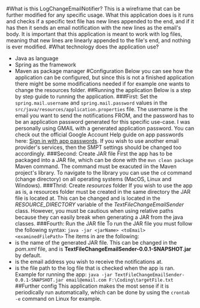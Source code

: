 #What is this LogChangeEmailNotifier?
This is a wireframe that can be further modified for any specific usage. What this application does is it runs and checks if a specific text file has new lines appended to the end, and if it has then it sends an email notification with the new lines as the email's body. It is important that this application is meant to work with log files, meaning that new lines are linearly appended to the file's end, and nothing is ever modified.
#What technology does the application use?
- Java as language
- Spring as the framework
- Maven as package manager
#Configuration
Below you can see how the application can be configured, but since this is not a finished application there might be some modifications needed if for example one wants to change the resources folder.
##Running the application
Below is a step by step guide to running the application.
###First: Set the `spring.mail.username` and `spring.mail.password` values in the `src/java/resources/application.properties` file. The username is the email you want to send the notifications FROM, and the password has to be an application password generated for this specific use-case. I was personally using GMAIL with a generated application password. You can check out the official Google Account Help guide on app passwords here: [Sign in with app passwords](https://support.google.com/accounts/answer/185833). If you wish to use another email provider's services, then the SMPT settings should be changed too accordingly.
###Second: Create JAR file
First the app has to be packaged into a JAR file, which can be done with the `mvn clean package` Maven command. The command must be exacuted iin the Maven project's library. To navigate to the library you can use the `cd` command (change directory) on all operating systems (MacOS, Linux and Windows).
###Thrid: Create *resources* folder
If you wish to use the app as is, a resources folder must be created in the same directory the JAR file is located at. This can be changed and is located in the *RESOURCE_DIRECTORY* variable of the *TextFileChangeEmailSender* class. However, you must be cautious when using relative paths because they can easily break when generating a JAR from the java classes.
###Fourth: Run the JAR file
To run the JAR file you must follow the following syntax:
```java -jar <jarName> <toEmail> <examinedFilePath>```
The items in *<brackets>* are the following:
- <jarName> is the name of the generated JAR file. This can be changed in the *pom.xml* file, and is **TextFileChangeEmailSender-0.0.1-SNAPSHOT.jar** by default.
- <toEmail> is the email address you wish to receive the notifications at.
- <examinedFilePath> is the file path to the log file that is checked when the app is ran.
Example for running the app:
```java -jar TextFileChangeEmailSender-0.0.1-SNAPSHOT.jar email@email.com F:\Coding\targetFile.txt```
##Further config
This application makes the most sense if it is periodically run automatically, which can be done by using the `crontab -e` command on Linux for example.
